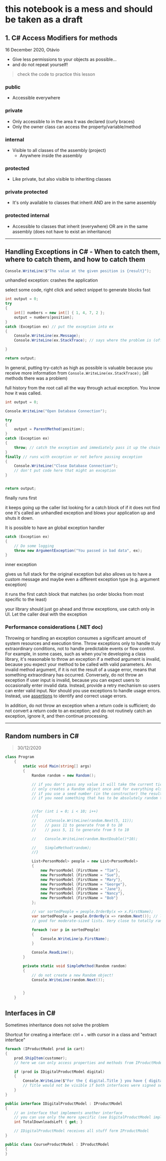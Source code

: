 # this notebook is a mess and should be taken as a draft

## 1. C# Access Modifiers for methods

16 December 2020, Otávio

- Give less permissions to your objects as possible...
- and do not repeat yourself!

> check the code to practice this lesson

### public

- Accessible everywhere

### private

- Only accessible to in the area it was declared (curly braces)
- Only the owner class can access the property/variable/method

### internal

- Visible to all classes of the assembly (project)
  - Anywhere inside the assembly

### protected

- Like private, but also visible to inheriting classes

### private protected

- It's only available to classes that inherit AND are in the same assembly

### protected internal

- Accessible to classes that inherit (everywhere) OR are in the same assembly (does not have to exist an inheritance)

---

## Handling Exceptions in C# - When to catch them, where to catch them, and how to catch them

```c#
Console.WriteLine($"The value at the given position is {result}");
```

unhandled exception: crashes the application

select some code, right click and select snippet to generate blocks fast

```c#
int output = 0;
try
{
    int[] numbers = new int[] { 1, 4, 7, 2 };
    output = numbers[position];
}
catch (Exception ex) // put the exception into ex
{
    Console.WriteLine(ex.Message);
    Console.WriteLine(ex.StackTrace); // says where the problem is (offending line)

}

return output;
```

In general, putting try-catch as high as possible is valuable because you receive more information from `Console.WriteLine(ex.StackTrace);` (all methods there was a problem) 

full history from the root call all the way through actual exception. You know how it was called.

```c#
int output = 0;

Console.WriteLine("Open Database Connection");

try
{
    output = ParentMethod(position);
}
catch (Exception ex)
{
    throw; // catch the exception and immediately pass it up the chain
}
finally // runs with exception or not before passing exception
{
    Console.WriteLine("Close Database Connection");
    // don't put code here that might an exception
}


return output;
```

finally runs first

it keeps going up the caller list looking for a catch block of if it does not find one it's called an unhandled exception and blows your application up and shuts it down.

It is possible to have an global exception handler

```c#
catch (Exception ex)
{
	// Do some logging
	throw new ArgumentException("You passed in bad data", ex);
}
```

inner exception

gives us full stack  for the original exception but also allows us to have a custom message and maybe even a different exception type (e.g. argument exception)

it runs the first catch block that matches (so order blocks from most specific to the least)

your library should just go ahead and throw exceptions, use catch only in UI. Let the caller deal with the exception

### Performance considerations (.NET doc)

Throwing or handling an exception consumes a significant amount of system resources and execution time. Throw exceptions only to handle truly extraordinary conditions, not to handle predictable events or flow control. For example, in some cases, such as when you're developing a class library, it's reasonable to throw an exception if a method argument is invalid, because you expect your method to be called with valid parameters. An invalid method argument, if it is not the result of a usage error, means that something extraordinary has occurred. Conversely, do not throw an exception if user input is invalid, because you can expect users to occasionally enter invalid data. Instead, provide a retry mechanism so users can enter valid input. Nor should you use exceptions to handle usage errors. Instead, use [assertions](https://docs.microsoft.com/en-us/visualstudio/debugger/assertions-in-managed-code) to identify and correct usage errors.

In addition, do not throw an exception when a return code is sufficient; do not convert a return code to an exception; and do not routinely catch an exception, ignore it, and then continue processing.

---

## Random numbers in C#

> 30/12/2020

```c#
class Program
    {
        static void Main(string[] args)
        {
            Random random = new Random();

            // if you don't pass any value it will take the current tick of the clock as starter number - and that is awesome
            // only creates a Random object once and for everything else call .Next() method. Exception: thread safe
            // if you use a seed number (in the constructor) the results will be known and you can recreate random number
            // if you need something that has to be absolutely random then use the cryptographic library


            //for (int i = 0; i < 10; i++)
            //{
            //    //Console.WriteLine(random.Next(5, 11));
            //    // pass 11 to generate from 0 to 10
            //    // pass 5, 11 to generate from 5 to 10

            //    Console.WriteLine(random.NextDouble()*10);

            //    SimpleMethod(random);
            //}

            List<PersonModel> people = new List<PersonModel>
            {
                new PersonModel {FirstName = "Tim"},
                new PersonModel {FirstName = "Sue"},
                new PersonModel {FirstName = "Mary"},
                new PersonModel {FirstName = "George"},
                new PersonModel {FirstName = "Jane"},
                new PersonModel {FirstName = "Nancy"},
                new PersonModel {FirstName = "Bob"}
            };

            // var sortedPeople = people.OrderBy(x => x.FirstName);
            var sortedPeople = people.OrderBy(x => random.Next()); // lambda
            // good for moderate-sized lists. Very close to totally random

            foreach (var p in sortedPeople)
            {
                Console.WriteLine(p.FirstName);
            }

            Console.ReadLine();
        }

        private static void SimpleMethod(Random random)
        {
            // do not create a new Random object!
            Console.WriteLine(random.Next());


        }
    }
```

## Interfaces in C#

Sometimes inheritance does not solve the problem

Shortcut for creating a interface: ctrl + . with cursor in a class and "extract interface"

```c#
foreach (IProductModel prod in cart)
{
    prod.ShipItem(customer);
    // here we can only access properties and methods from IProductModel

    if (prod is IDigitalProductModel digital)
    {
        Console.WriteLine($"For the { digital.Title } you have { digital.TotalDownloadsLeft } downloads left");
        // Title would not be visible if both interfaces were signed separatelly in DigitalProductModel class and the type were IDigitalProductModel
    }
}
```

```c#
public interface IDigitalProductModel : IProductModel
{
    // an interface that implements another interface
    // you can use only the more specific (see DigitalProductModel implements IDigitalProductModel and is implicity that IProductModel was signed too)
    int TotalDownloadsLeft { get; }

    // IDigitalProductModel receives all stuff form IProductModel
}
```

```c#
public class CourseProductModel : IProductModel
{
}
```

